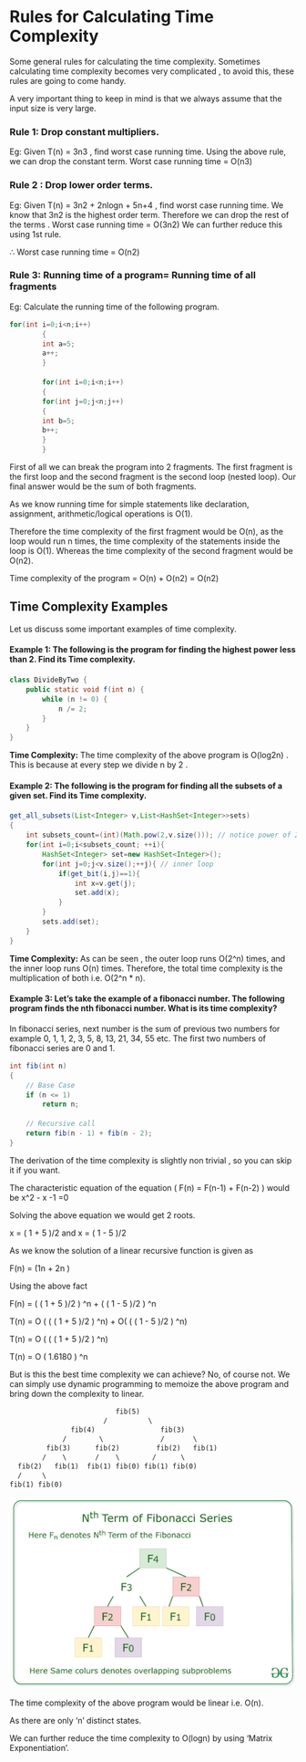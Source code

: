 # Rules for Calculating Time Complexity

Some general rules for calculating the time complexity. Sometimes calculating time complexity becomes very complicated ,
to avoid this, these rules are going to come handy.

A very important thing to keep in mind is that we always assume that the input size is very large.

### Rule 1: Drop constant multipliers.

Eg: Given T(n) = 3n3 , find worst case running time. Using the above rule, we can drop the constant term.
Worst case running time = O(n3)

### Rule 2 : Drop lower order terms.

Eg: Given T(n) = 3n2 + 2nlogn + 5n+4 , find worst case running time.
We know that 3n2 is the highest order term. Therefore we can drop the rest of the terms .
Worst case running time = O(3n2)
We can further reduce this using 1st rule.

∴ Worst case running time = O(n2)

### Rule 3: Running time of a program= Running time of all fragments

Eg: Calculate the running time of the following program.

```java
for(int i=0;i<n;i++)
        {
        int a=5;
        a++;
        }

        for(int i=0;i<n;i++)
        {
        for(int j=0;j<n;j++)
        {
        int b=5;
        b++;
        }
        }
```

First of all we can break the program into 2 fragments. The first fragment is the first loop and the second fragment is
the second loop (nested loop). Our final answer would be the sum of both fragments.

As we know running time for simple statements like declaration, assignment, arithmetic/logical operations is O(1).

Therefore the time complexity of the first fragment would be O(n), as the loop would run n times, the time complexity of
the statements inside the loop is O(1).
Whereas the time complexity of the second fragment would be O(n2).

Time complexity of the program = O(n) + O(n2) = O(n2)

## Time Complexity Examples

Let us discuss some important examples of time complexity.

#### Example 1: The following is the program for finding the highest power less than 2. Find its Time complexity.

```java
class DivideByTwo {
    public static void f(int n) {
        while (n != 0) {
            n /= 2;
        }
    }
} 
```

**Time Complexity:** The time complexity of the above program is O(log2n) . This is because at every step we divide n by
2 .

#### Example 2: The following is the program for finding all the subsets of a given set. Find its Time complexity.

```java
get_all_subsets(List<Integer> v,List<HashSet<Integer>>sets)
{
    int subsets_count=(int)(Math.pow(2,v.size())); // notice power of 2 here
    for(int i=0;i<subsets_count; ++i){
        HashSet<Integer> set=new HashSet<Integer>();
        for(int j=0;j<v.size();++j){ // inner loop
            if(get_bit(i,j)==1){
                int x=v.get(j);
                set.add(x);
            }
        }
        sets.add(set);
    }
}
```

**Time Complexity:** As can be seen , the outer loop runs O(2^n) times, and the inner loop runs O(n) times.
Therefore, the total time complexity is the multiplication of both i.e. O(2^n * n).

#### Example 3: Let’s take the example of a fibonacci number. The following program finds the nth fibonacci number. What is its time complexity?

In fibonacci series, next number is the sum of previous two numbers for example 0, 1, 1, 2, 3, 5, 8, 13, 21, 34, 55 etc. The first two numbers of fibonacci series are 0 and 1.

```java
int fib(int n)
{
    // Base Case
    if (n <= 1)
        return n;

    // Recursive call
    return fib(n - 1) + fib(n - 2);
}
```

The derivation of the time complexity is slightly non trivial , so you can skip it if you want.

The characteristic equation of the equation ( F(n) = F(n-1) + F(n-2) ) would be x^2 - x -1 =0

Solving the above equation we would get 2 roots.

x = ( 1 + 5 )/2 and x = ( 1 - 5 )/2

As we know the solution of a linear recursive function is given as

F(n) = (1n + 2n )

Using the above fact

F(n) = ( ( 1 + 5 )/2 ) ^n + ( ( 1 - 5 )/2 ) ^n

T(n) = O ( ( ( 1 + 5 )/2 ) ^n) + O( ( ( 1 - 5 )/2 ) ^n)

T(n) = O ( ( ( 1 + 5 )/2 ) ^n)

T(n) = O ( 1.6180 ) ^n

But is this the best time complexity we can achieve? No, of course not. We can simply use dynamic programming to memoize the above program and bring down the complexity to linear.


```text
                          fib(5)   
                       /          \
               fib(4)                fib(3)   
             /        \              /       \ 
         fib(3)      fib(2)         fib(2)   fib(1)
        /    \       /    \        /      \
  fib(2)   fib(1)  fib(1) fib(0) fib(1) fib(0)
  /     \
fib(1) fib(0)
```

![Fibonacci Dynamic programming](../Assets/nthfibonacciseriesdynamicprogramming.png)

The time complexity of the above program would be linear i.e. O(n).

As there are only ‘n’ distinct states.

We can further reduce the time complexity to O(logn) by using ‘Matrix Exponentiation’.